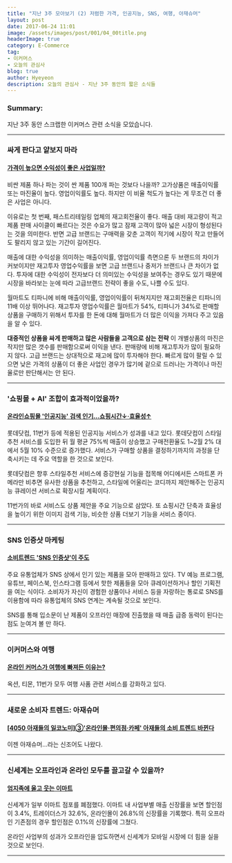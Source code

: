 ```yaml
---
title: "지난 3주 모아보기 (2) 저렴한 가격, 인공지능, SNS, 여행, 아재슈머"
layout: post
date: 2017-06-24 11:01
image: /assets/images/post/001/04_00title.png
headerImage: true
category: E-Commerce
tag:
- 이커머스
- 오늘의 관심사
blog: true
author: Hyeyeon
description: 오늘의 관심사 - 지난 3주 동안의 짧은 소식들
---
```


### Summary:

지난 3주 동안 스크랩한 이커머스 관련 소식을 모았습니다.

---

### 싸게 판다고 얕보지 마라

#### [가격이 높으면 수익성이 좋은 사업일까?](http://ppss.kr/archives/116281)

비싼 제품 하나 파는 것이 싼 제품 100개 파는 것보다 나을까? 고가상품은 매출이익률 또는 마진율이 높다. 영업이익률도 높다. 하지만 이 비율 척도가 높다는 게 무조건 더 좋은 사업은 아니다.

이유로는 첫 번째, 패스트리테일링 업체의 재고회전율이 좋다. 매출 대비 재고량이 적고 제품 판매 사이클이 빠르다는 것은 수요가 많고 잠재 고객이 많아 넓은 시장이 형성된다는 것을 의미한다. 반면 고급 브랜드는 구매력을 갖춘 고객이 적기에 시장이 작고 만들어도 팔리지 않고 있는 기간이 길어진다.

매출에 대한 수익성을 의미하는 매출이익률, 영업이익률 측면으론 두 브랜드의 차이가 커보이지만 재고투자 영업수익률을 보면 고급 브랜드나 중저가 브랜드나 큰 차이가 없다. 투자에 대한 수익성이 전자보다 더 의미있는 수익성을 보여주는 경우도 있기 때문에 시장을 바라보는 눈에 따라 고급브랜드 전략이 좋을 수도, 나쁠 수도 있다.

월마트도 티파니에 비해 매출이익률, 영업이익률이 뒤쳐지지만 재고회전율은 티파니의 11배 이상 뛰어나다. 재고투자 영업수익률은 월마트가 54%, 티파니가 34%로 판매할 상품을 구매하기 위해서 투자를 한 돈에 대해 월마트가 더 많은 이익을 가져다 주고 있음을 알 수 있다.

**대중적인 상품을 싸게 판매하고 많은 사람들을 고객으로 삼는 전략** 이 개별상품의 마진은 작지만 많은 갯수를 판매함으로써 이익을 낸다. 판매량에 비해 재고투자가 많이 필요하지 않다. 고급 브랜드는 상대적으로 재고에 많이 투자해야 한다. 빠르게 많이 팔릴 수 있으면 낮은 가격의 상품이 더 좋은 사업인 경우가 많기에 겉으로 드러나는 가격이나 마진율로만 판단해서는 안 된다.

---

### '쇼핑몰 + AI' 조합이 효과적이었을까?

#### [온라인쇼핑몰 '인공지능' 검색 인기…쇼핑시간↓·효율성↑](http://www.metroseoul.co.kr/news/newsview?newscd=2017061300092)

롯데닷컴, 11번가 등에 적용된 인공지능 서비스가 성과를 내고 있다. 롯데닷컴이 스타일추천 서비스를 도입한 뒤 월 평균 75%씩 매출이 상승했고 구매전환율도 1~2월 2% 대에서 5월 10% 수준으로 증가했다. 서비스가 구매할 상품을 결정하기까지의 과정을 단축시키는 데 주요 역할을 한 것으로 보인다.

롯데닷컴은 향후 스타일추천 서비스에 증강현실 기능을 접목해 어디에서든 스마트폰 카메라만 비추면 유사한 상품을 추천하고, 스타일에 어울리는 코디까지 제안해주는 인공지능 큐레이션 서비스로 확장시킬 계획이다.

11번가의 바로 서비스도 상품 제안을 주요 기능으로 삼았다. 또 쇼핑시간 단축과 효율성을 높이기 위한 이미지 검색 기능, 비슷한 상품 더보기 기능을 서비스 중이다.

---

### SNS 인증샷 마케팅

#### [소비트렌드 'SNS 인증샷'이 주도](http://www.fnnews.com/news/201706131734486135)

주요 유통업체가 SNS 상에서 인기 있는 제품을 모아 판매하고 있다. TV 예능 프로그램, 유튜브, 페이스북, 인스타그램 등에서 핫한 제품들을 모아 큐레이션하거나 할인 기획전을 여는 식이다. 소비자가 자신이 경험한 상품이나 서비스 등을 자랑하는 통로로 SNS를 이용함에 따라 유통업체의 SNS 연계는 계속될 것으로 보인다.

SNS를 통해 입소문이 난 제품이 오프라인 매장에 진출했을 때 매출 급증 동력이 된다는 점도 눈여겨 볼 만 하다.

---

### 이커머스와 여행

#### [온라인 커머스가 여행에 빠져든 이유는?](http://www.sportsworldi.com/content/html/2017/06/14/20170614003798.html?OutUrl=naver)

옥션, 티몬, 11번가 모두 여행 사품 관련 서비스를 강화하고 있다.

---

### 새로운 소비자 트렌드: 아재슈머

#### [[4050 아재들의 일코노미]③'온라인몰·편의점·카페' 아재들의 소비 트렌드 바뀐다](http://www.sedaily.com/NewsView/1OH7ZLDB05)

이젠 아재슈머...라는 신조어도 나왔다.

---

### 신세계는 오프라인과 온라인 모두를 끌고갈 수 있을까?

#### [엄지족에 울고 웃는 이마트](http://news.heraldcorp.com/view.php?ud=20170620000518)

신세계가 일부 이마트 점포를 폐점했다. 이마트 내 사업부별 매출 신장률을 보면 할인점이 3.4%, 트레이더스가 32.6%, 온라인몰이 26.8%의 신장률을 기록했다. 특히 오프라인 기존점의 경우 할인점은 0.1%의 신장률에 그쳤다.

온라인 사업부의 성과가 오프라인을 압도하면서 신세계가 모바일 시장에 더 힘을 실을 것으로 보인다. 

---
